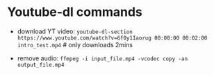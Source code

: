 # Youtube-dl commands

* download YT video: `youtube-dl-section https://www.youtube.com/watch?v=6f0y1Iaorug 00:00:00 00:02:00 intro_test.mp4` # only downloads 2mins

* remove audio: `ffmpeg -i input_file.mp4 -vcodec copy -an output_file.mp4`
